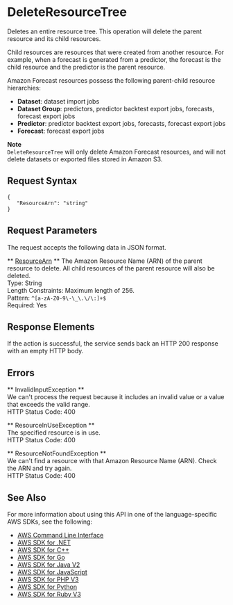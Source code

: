# DeleteResourceTree<a name="API_DeleteResourceTree"></a>

Deletes an entire resource tree\. This operation will delete the parent resource and its child resources\.

Child resources are resources that were created from another resource\. For example, when a forecast is generated from a predictor, the forecast is the child resource and the predictor is the parent resource\.

Amazon Forecast resources possess the following parent\-child resource hierarchies:
+  **Dataset**: dataset import jobs
+  **Dataset Group**: predictors, predictor backtest export jobs, forecasts, forecast export jobs
+  **Predictor**: predictor backtest export jobs, forecasts, forecast export jobs
+  **Forecast**: forecast export jobs

**Note**  
 `DeleteResourceTree` will only delete Amazon Forecast resources, and will not delete datasets or exported files stored in Amazon S3\. 

## Request Syntax<a name="API_DeleteResourceTree_RequestSyntax"></a>

```
{
   "ResourceArn": "string"
}
```

## Request Parameters<a name="API_DeleteResourceTree_RequestParameters"></a>

The request accepts the following data in JSON format\.

 ** [ResourceArn](#API_DeleteResourceTree_RequestSyntax) **   <a name="forecast-DeleteResourceTree-request-ResourceArn"></a>
The Amazon Resource Name \(ARN\) of the parent resource to delete\. All child resources of the parent resource will also be deleted\.  
Type: String  
Length Constraints: Maximum length of 256\.  
Pattern: `^[a-zA-Z0-9\-\_\.\/\:]+$`   
Required: Yes

## Response Elements<a name="API_DeleteResourceTree_ResponseElements"></a>

If the action is successful, the service sends back an HTTP 200 response with an empty HTTP body\.

## Errors<a name="API_DeleteResourceTree_Errors"></a>

 ** InvalidInputException **   
We can't process the request because it includes an invalid value or a value that exceeds the valid range\.  
HTTP Status Code: 400

 ** ResourceInUseException **   
The specified resource is in use\.  
HTTP Status Code: 400

 ** ResourceNotFoundException **   
We can't find a resource with that Amazon Resource Name \(ARN\)\. Check the ARN and try again\.  
HTTP Status Code: 400

## See Also<a name="API_DeleteResourceTree_SeeAlso"></a>

For more information about using this API in one of the language\-specific AWS SDKs, see the following:
+  [AWS Command Line Interface](https://docs.aws.amazon.com/goto/aws-cli/forecast-2018-06-26/DeleteResourceTree) 
+  [AWS SDK for \.NET](https://docs.aws.amazon.com/goto/DotNetSDKV3/forecast-2018-06-26/DeleteResourceTree) 
+  [AWS SDK for C\+\+](https://docs.aws.amazon.com/goto/SdkForCpp/forecast-2018-06-26/DeleteResourceTree) 
+  [AWS SDK for Go](https://docs.aws.amazon.com/goto/SdkForGoV1/forecast-2018-06-26/DeleteResourceTree) 
+  [AWS SDK for Java V2](https://docs.aws.amazon.com/goto/SdkForJavaV2/forecast-2018-06-26/DeleteResourceTree) 
+  [AWS SDK for JavaScript](https://docs.aws.amazon.com/goto/AWSJavaScriptSDK/forecast-2018-06-26/DeleteResourceTree) 
+  [AWS SDK for PHP V3](https://docs.aws.amazon.com/goto/SdkForPHPV3/forecast-2018-06-26/DeleteResourceTree) 
+  [AWS SDK for Python](https://docs.aws.amazon.com/goto/boto3/forecast-2018-06-26/DeleteResourceTree) 
+  [AWS SDK for Ruby V3](https://docs.aws.amazon.com/goto/SdkForRubyV3/forecast-2018-06-26/DeleteResourceTree) 